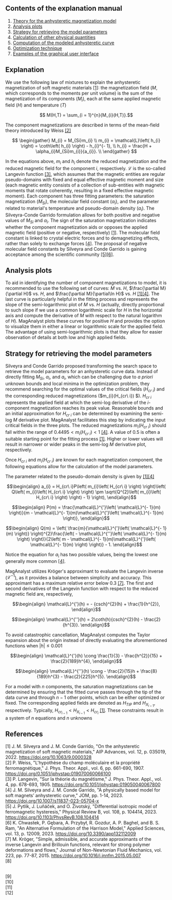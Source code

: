 ## Contents of the explanation manual

1. [Theory for the anhysteretic magnetization model](#theory-for-the-anhysteretic-magnetization-model)
2. [Analysis plots](#analysis-plots)
3. [Strategy for retrieving the model parameters](#strategy-for-retrieving-the-model-parameters)
4. [Calculation of other physical quantities](#calculation-of-other-physical-quantities) 
5. [Computation of the modeled anhysteretic curve](#computation-of-the-modeled-anhysteretic-curve)
6. [Optimization technique](#optimization-technique)
7. [Examples of the graphical user interface](#examples-of-the-graphical-user-interface)

## Explanation

We use the following law of mixtures to explain the anhysteretic magnetization of soft magnetic materials [[1]](#1): the magnetization field ($M$, which corresponds to the moments per unit volume) is the sum of the magnetization of its components ($M_{i}$), each at the same applied magnetic field ($H$) and temperature ($T$)

$$ M(H,T) = \sum_{i = 1}^{n}{M_{i}(H,T)}.$$

The component magnetizations are described in terms of the mean-field theory introduced by Weiss [[2]](#2)

$$
\begin{gather}
M_{i} = M_{Si}m_{i} \\
m_{i} = \mathcal{L}\left( h_{i} \right) = \coth\left( h_{i} \right) - h_{i}^{- 1}, \\
h_{i} = \frac{H + \alpha_{i}M_{Si}m_{i}}{a_{i}}. \\
\end{gather}
$$

In the equations above, $m_{i}$ and $h_{i}$ denote the reduced magnetization and the reduced magnetic field for the component $i$, respectively. $\mathcal{L}$ is the so-called Langevin function [[3]](#3), which assumes that the magnetic entities are regular pseudo-domains with
fixed and equal effective magnetic moment and size (each magnetic entity consists of a collection of sub-entities with magnetic moments that rotate coherently, resulting in a fixed effective magnetic moment). Each component has three fitting parameters: the saturation magnetization
($M_{Si}$), the molecular field constant ($\alpha_{i}$), and the parameter related to material's temperature and pseudo-domain density ($a_{i}$). The Silveyra-Conde Garrido formulation allows for both positive and negative values of $M_{Si}$ and $\alpha_{i}$. The sign of the saturation magnetization indicates whether the component magnetization aids or opposes the applied magnetic field (positive or negative, respectively) [[1]](#1). The molecular field constant is
linked to crystal electric forces and to demagnetizing effects, rather than solely to exchange forces [[4]](#4). The proposal of negative molecular field constants by Silveyra and Conde Garrido is gaining acceptance among the scientific community [[5]](#5)[[6]](#6).

## Analysis plots

To aid in identifying the number of component magnetizations to model, it is recommended to use the following set of curves: $M$ vs. $H$, $\frac{\partial M}{\partial H}$ vs. $H$, and $\frac{\partial M}{\partial\ln H}$ vs. $H$ [[1]](#1)[[4]](#4). The last curve is particularly helpful in the fitting process and represents the slope of the semi-logarithmic plot of $M$ vs. $H$ (actually, directly proportional to such slope if we use a common logarithmic scale for $H$ in the horizontal axis and compute the derivative of $M$ with respect to the natural logarithm of $H$). MagAnalyst plots these curves for positive $H$ and provides the option to visualize them in either a linear or logarithmic scale for the applied field. The advantage of using semi-logarithmic plots is that they allow for easier observation of details at both low and high applied fields.

## Strategy for retrieving the model parameters

Silveyra and Conde Garrido proposed transforming the search space to retrieve the model parameters for an anhysteretic curve data. Instead of directly fitting $M_{Si}$, $\alpha_{i}$, and $a_{i}$, which can be challenging due to *a priori* unknown bounds and local minima in the optimization problem, they recommend searching for the optimal values of the critical fields ($H_{cr\ i}$) and the corresponding reduced magnetizations ($m_{i}(H_{cr\ i}) $). $H_{cr\ i}$ represents the applied field at which the semi-log derivative of the $i$-component magnetization reaches its peak value. Reasonable bounds and an initial approximation for $H_{cr\ i}$ can be determined by examining the semi-log $M$ derivative plot. MagAnalyst facilitates this step by indicating the input critical fields in the three plots. The reduced magnetizations $m_{i}(H_{cr\ i})$ should fall within the range of $0.4495 < m_{i}(H_{cr\ i}) < 1$ [[4]](#4). A value of $0.5$ is often a suitable starting point for the fitting process [[1]](#1). Higher or lower values will result in narrower or wider peaks in the semi-log $M$ derivative plot, respectively.

Once $H_{cr\ i}$ and $m_{i}(H_{cr\ i})$ are known for each magnetization component, the following equations allow for the calculation of the model parameters.

The parameter related to the pseudo-domain density is given by [[1]](#1)[[4]](#4)

$$\begin{align}
a_{i} = H_{cr\ i}P\left( m_{i}\left( H_{cr\ i} \right) \right)\left( Q\left( m_{i}\left( H_{cr\ i} \right) \right) \pm \sqrt{Q^{2}\left( m_{i}\left( H_{cr\ i} \right) \right) - 1} \right),
\end{align}$$

$$\begin{align}
P(m) = \frac{\mathcal{L}^{'}\left( \mathcal{L}^{- 1}(m) \right)}{m - \mathcal{L}^{- 1}(m)\mathcal{L}^{'}\left( \mathcal{L}^{- 1}(m) \right)},
\end{align}$$

$$\begin{align}
Q(m) = \left( \frac{m}{\mathcal{L}^{'}\left( \mathcal{L}^{- 1}(m) \right)} \right)^{2}\frac{\left( - \mathcal{L}^{''}\left( \mathcal{L}^{- 1}(m) \right) \right)}{2\left( m - \mathcal{L}^{- 1}(m)\mathcal{L}^{'}\left( \mathcal{L}^{- 1}(m) \right) \right)} - 1.
\end{align}$$


Notice the equation for $a_{i}$ has two possible values, being the lowest one generally more common [[4]](#4).

MagAnalyst utilizes Kröger's approximant to evaluate the Langevin inverse ($\mathcal{L}^{- 1}$), as it provides a balance between simplicity and accuracy. This approximant has a maximum relative error below $0.3%$ [[7]](#7). The first and second derivatives of the Langevin function with respect to the reduced magnetic field are, respectively,

$$\begin{align}
\mathcal{L}^{'}(h) = - {csch}^{2}(h) + \frac{1}{h^{2}},
\end{align}$$

$$\begin{align}
\mathcal{L}^{''}(h) = 2\coth(h){csch}^{2}(h) - \frac{2}{h^{3}}.
\end{align}$$

To avoid catastrophic cancellation, MagAnalyst computes the Taylor expansion about the origin instead of directly evaluating the aforementioned functions when $|h| \leq 0.001$

$$\begin{align}
\mathcal{L}^{'}(h) \cong \frac{1}{3} - \frac{h^{2}}{15} + \frac{2}{189}h^{4},
\end{align}$$

$$\begin{align}
\mathcal{L}^{''}(h) \cong - \frac{2}{15}h + \frac{8}{189}h^{3} - \frac{2}{225}h^{5}.
\end{align}$$

For a model with $n$ components, the saturation magnetizations can be determined by ensuring that the fitted curve passes through the tip of the data curve and through $n - 1$ other points, which can be either optimized or fixed. The corresponding applied fields are denoted as $H_{TIP}$ and $H_{X_{i - 1}}$, respectively. Typically, $H_{{cr}_{i - 1}} < H_{X_{i - 1}} < H_{{cr}_{i}}$ [[1]](#1). These constraints result in a system of $n$ equations and $n$ unknowns

## References
<a id="1">[1]</a> 
J. M. Silveyra and J. M. Conde Garrido, "On the anhysteretic magnetization of soft magnetic materials," AIP Advances, vol. 12, p. 035019, 2022. https://doi.org/10.1063/9.0000328
<br>
<a id="2">[2]</a>
P. Weiss, "L'hypothèse du champ moléculaire et la propriété ferromagnétique," J. Phys. Theor. Appl., vol. 6, pp. 661-690, 1907. https://doi.org/0.1051/jphystap:019070060066100
<br>
<a id="3">[3]</a>
P. Langevin, "Sur la théorie du magnétisme," J. Phys. Theor. Appl., vol. 4, pp. 678-693, 1905. https://doi.org/10.1051/jphystap:019050040067800
<br>
<a id="4">[4]</a>
J. M. Silveyra and J. M. Conde Garrido, "A physically based model for soft magnets’ anhysteretic curve," JOM, pp. 1-14, 2023. https://doi.org/10.1007/s11837-023-05704-x
<br>
<a id="5">[5]</a>
J. Pytlík, J. Luňáček, and O. Životský, "Differential isotropic model of ferromagnetic hysteresis," Physical Review B, vol. 108, p. 104414, 2023. https://doi.org/10.1103/PhysRevB.108.104414
<br>
<a id="6">[6]</a>
K. Chwastek, P. Gębara, A. Przybył, R. Gozdur, A. P. Baghel, and B. S. Ram, "An Alternative Formulation of the Harrison Model," Applied Sciences, vol. 13, p. 12009, 2023. https://doi.org/10.3390/app132112009
<br>
<a id="7">[7]</a>
M. Kröger, "Simple, admissible, and accurate approximants of the inverse Langevin and Brillouin functions, relevant for strong polymer deformations and flows," Journal of Non-Newtonian Fluid Mechanics, vol. 223, pp. 77-87, 2015. https://doi.org/10.1016/j.jnnfm.2015.05.007
<br>
<a id="8">[8]</a>

<br>
<a id="9">[9]</a>

<br>
<a id="10">[10]</a>

<br>
<a id="11">[11]</a>

<br>
<a id="12">[12]</a>








